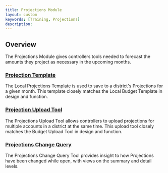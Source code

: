```yaml
---
title: Projections Module
layout: custom
keywords: [Training, Projections]
description: 
---
```


## Overview

The Projections Module gives controllers tools needed to forecast the amounts they project as necessary in the upcoming months.

### [ Projection Template ](/bApps/InterjectTraining/Projections/ProjectionTemplate.html)

The Local Projections Template is used to save to a district's Projections for a given month. This template closely matches the Local Budget Template in design and function.

### [ Projection Upload Tool ](/bApps/InterjectTraining/Projections/ProjectionUpload.html)

The Projections Upload Tool allows controllers to upload projections for multiple accounts in a district at the same time. This upload tool closely matches the Budget Upload Tool in design and function.

### [ Projections Change Query ](/bApps/InterjectTraining/Projections/ProjectionChangeQuery.html)

The Projections Change Query Tool provides insight to how Projections have been changed while open, with views on the summary and detail levels.
